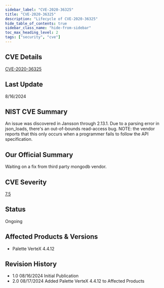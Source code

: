 ```yaml
---
sidebar_label: "CVE-2020-36325"
title: "CVE-2020-36325"
description: "Lifecycle of CVE-2020-36325"
hide_table_of_contents: true
sidebar_class_name: "hide-from-sidebar"
toc_max_heading_level: 2
tags: ["security", "cve"]
---
```


## CVE Details

[CVE-2020-36325](https://nvd.nist.gov/vuln/detail/CVE-2020-36325)

## Last Update

8/16/2024

## NIST CVE Summary

An issue was discovered in Jansson through 2.13.1. Due to a parsing error in json_loads, there's an out-of-bounds
read-access bug. NOTE: the vendor reports that this only occurs when a programmer fails to follow the API specification.

## Our Official Summary

Waiting on a fix from third party mongodb vendor.

## CVE Severity

[7.5](https://nvd.nist.gov/vuln/detail/CVE-2020-36325)

## Status

Ongoing

## Affected Products & Versions

- Palette VerteX 4.4.12

## Revision History

- 1.0 08/16/2024 Initial Publication
- 2.0 08/17/2024 Added Palette VerteX 4.4.12 to Affected Products
